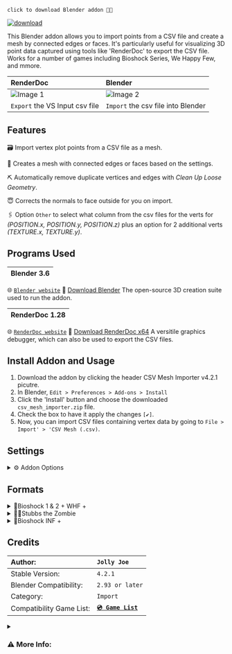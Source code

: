`click to download Blender addon 💾🔻`

[![download](https://github.com/JollyShmo/CSV_Import_Blender/blob/main/version_csv_import.png)](https://github.com/JollyShmo/CSV_Import_Blender/releases/download/v4.2.1-beta/csv_mesh_importer.zip)

This Blender addon allows you to import points from a CSV file and create a mesh by connected edges or faces. It's particularly useful for visualizing 3D point data captured using tools like 'RenderDoc' to export the CSV file. Works for a number of games including Bioshock Series, We Happy Few, and mmore.

| RenderDoc | Blender|
| :-------- | :----- |
| ![Image 1](https://github.com/JollyShmo/CSV_Import_Blender/blob/main/step1.png) | ![Image 2](https://github.com/JollyShmo/CSV_Import_Blender/blob/main/step2%20(2).png) |
|`Export` the VS Input csv file | `Import` the csv file into Blender |

## Features
🗃 Import vertex plot points from a CSV file as a mesh.

📐 Creates a mesh with connected edges or faces based on the settings.

⛏ Automatically remove duplicate vertices and edges with *Clean Up Loose Geometry*.

😇 Corrects the normals to face outside for you on import.

🖇 Option `Other` to select what column from the csv files for the verts for *(POSITION.x, POSITION.y, POSITION.z)* plus an option for 2 additional verts *(TEXTURE.x, TEXTURE.y)*. 

## Programs Used
| Blender 3.6 |
| :---------- |
🌐 [`Blender website`](https://www.blender.org)
💾 [Download Blender](https://www.blender.org/download/release/Blender3.6/blender-3.6.2-windows-x64.msi/) The open-source 3D creation suite used to run the addon.

| RenderDoc 1.28 |
| :------------- |
🌐 [`RenderDoc website`](https://renderdoc.org/)
💾 [Download RenderDoc x64](https://renderdoc.org/stable/1.28/RenderDoc_1.28_64.msi) A versitile graphics debugger, which can also be used to export the CSV files.

## Install Addon and Usage
1. Download the addon by clicking the header CSV Mesh Importer v4.2.1 picutre.
2. In Blender, `Edit > Preferences > Add-ons > Install`
3. Click the 'Install' button and choose the downloaded `csv_mesh_importer.zip` file.
4. Check the box to have it apply the changes `[✔]`.
5. Now, you can import CSV files containing vertex data by going to `File > Import' > 'CSV Mesh (.csv)`.

## Settings

<details>
 <summary>⚙ Addon Options</summary>

 | Title | Discription |
 | :---- | :----------- |
| **`Scale Factor`**| Scale the imported mesh. (0.01 - 10.00)|
| **`Connection Method`**| Choose between connecting vertices with edges or faces.|
| **`Format`**| Choose between game sets or other. (Stubbs the Zombie, Bioshock 1 & 2 + WHF +, Bioshock INF +, Other)|
| **`Name Obj`**| Name the mesh on import. (default "Object")|
| **`Auto-Smooth(checkbox)`**| Have it use the default auto-smooth shading on import.|
| **`Center Object(checkbox)`**| This will center the object base on origin (middle of mesh usually) if unchecked it will be the verts from the RenderDoc capture location.|
| **`UV smart Unwrapping(checkbox)`**| just does a smart unwrap (only for Stubbs The Zombie atm)|
</details>

## Formats
<details>
<summary>🤯Bioshock 1 & 2 + WHF +</summary>
 
 `✔ Main Choice`
| Title | Recommended Setting |
| :---- | :------------------ |
| Scale: | `0.01` - `1.0`|
| Connection Method: | `Faces`|
| Format: | `Bioshock 1 & 2 + WHF +`|
| Name Obj: | `optional` `default "Object"`|
| Clean Up Loose Geometry: | `Required to work as intended` `only uncheck to debug`|
| Auto-Smooth: | `optional` `auto-smooth shading 30°`|
| Center Object: | `optional` `mesh to 3d curser`|
</details>
<details>
 
<summary>🧟‍♂️Stubbs the Zombie</summary>

`⚠ Stubbs The Zombie Game Only`

| Title | Recommended Setting |
| -- | -- |
| Scale: | `10.0` |
| Connection Method: | `Faces`|
| Format: | `Stubbs The Zombie`|
| Name Obj: | `optional` `default "Object"`| 
| Clean Up Loose Geometry: | `Required to work as intended` `only uncheck to debug`|
| Auto-Smooth: | `optional` `auto-smooth shading 30°`|
| Center Object: | `optional`|
| Beta: UV Unwrapping: |⚠ `optional` `smart uv unwraps`|
</details>

<details>
<summary>🦺Bioshock INF +</summary>

 `⚠ work in progress`
> Scale: `0.01` - `1.0`
> Connection Method: `Faces`
> Format: `Bioshock INF +`
> Name Obj `optional` `default "Object"`
> Clean Up Loose Geometry `Required to work as intended` `only uncheck to debug`
> Auto-Smooth: `optional` `auto-smooth shading 30°`
> Center Object: `optional` `mesh to 3d curser`
</details> 

## Credits

| Author: | `Jolly Joe` |
| :-------| :---------- |
| Stable Version:| `4.2.1` |
| Blender Compatibility:| `2.93 or later` |
| Category:| `Import` |
| Compatibility Game List:| **[`💿 Game List`](/GameList.md)** |

<details>
<summary><h3> ⚠ More Info:</h3></summary>

`notes:` ```This addon creates a mesh with connected edges or faces based on the imported points. It's important to review the results and refine the mesh as needed after import. This is optimized for games that work with RenderDoc and the csv files it can export.```

`[Bioshock 1 & 2 + WHF +] should be the default when trying a new game not listed.` 

`[Bioshock INF +] is only last resort. It is better to use Other in some cases.`

`(TEXTURE.x, TEXTURE.y) currently only works under [Other]`
</details>


